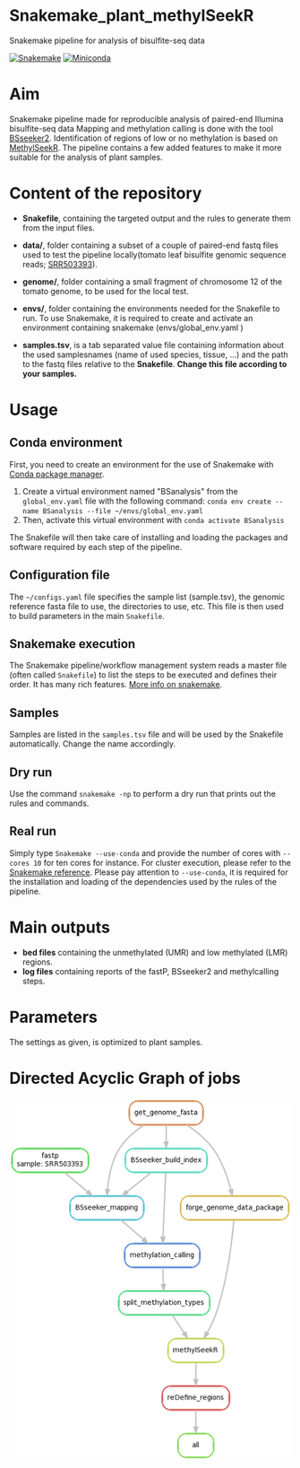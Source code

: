 # Snakemake_plant_methylSeekR
Snakemake pipeline for analysis of bisulfite-seq data

[![Snakemake](https://img.shields.io/badge/snakemake-≥5.2.0-brightgreen.svg)](https://snakemake.bitbucket.io)
[![Miniconda](https://img.shields.io/badge/miniconda-blue.svg)](https://conda.io/miniconda)


# Aim

Snakemake pipeline made for reproducible analysis of paired-end Illumina bisulfite-seq data
Mapping and methylation calling is done with the tool [BSseeker2](https://guoweilong.github.io/BS_Seeker2/index.html).
Identification of regions of low or no methylation is based on [MethylSeekR](https://bioconductor.org/packages/release/bioc/html/MethylSeekR.html). The pipeline contains a few added features to make it more suitable for the analysis of plant samples.





# Content of the repository

- **Snakefile**, containing the targeted output and the rules to generate them from the input files.

- **data/**, folder containing a subset of a couple of paired-end fastq files used to test the pipeline locally(tomato leaf bisulfite genomic sequence reads; [SRR503393](https://www.ncbi.nlm.nih.gov/sra/?term=SRR503393)).

- **genome/**, folder containing a small fragment of chromosome 12 of the tomato genome, to be used for the local test.

- **envs/**, folder containing the environments needed for the Snakefile to run. To use Snakemake, it is required to create and activate an environment containing snakemake (envs/global_env.yaml )

- **samples.tsv**, is a tab separated value file containing information about the used samplesnames (name of used species, tissue, ...) and the path to the fastq files relative to the **Snakefile**. **Change this file according to your samples.**


# Usage

## Conda environment

First, you need to create an environment for the use of Snakemake with [Conda package manager](https://conda.io/docs/using/envs.html).
1. Create a virtual environment named "BSanalysis" from the `global_env.yaml` file with the following command: `conda env create --name BSanalysis --file ~/envs/global_env.yaml`
2. Then, activate this virtual environment with `conda activate BSanalysis`

The Snakefile will then take care of installing and loading the packages and software required by each step of the pipeline.

## Configuration file
The `~/configs.yaml` file specifies the sample list (sample.tsv), the genomic reference fasta file to use, the directories to use, etc. This file is then used to build parameters in the main `Snakefile`.

## Snakemake execution
The Snakemake pipeline/workflow management system reads a master file (often called `Snakefile`) to list the steps to be executed and defines their order.
It has many rich features. [More info on snakemake](https://snakemake.readthedocs.io/en/stable/).

## Samples
Samples are listed in the `samples.tsv` file and will be used by the Snakefile automatically. Change the name accordingly.

## Dry run
Use the command `snakemake -np` to perform a dry run that prints out the rules and commands.

## Real run
Simply type `Snakemake --use-conda` and provide the number of cores with `--cores 10` for ten cores for instance.
For cluster execution, please refer to the [Snakemake reference](https://snakemake.readthedocs.io/en/stable/executable.html#cluster-execution).
Please pay attention to `--use-conda`, it is required for the installation and loading of the dependencies used by the rules of the pipeline.

# Main outputs
- **bed files** containing the unmethylated (UMR) and low methylated (LMR) regions.
- **log files** containing reports of the fastP, BSseeker2 and methylcalling steps.

# Parameters

The settings as given, is optimized to plant samples.


# Directed Acyclic Graph of jobs
![dag](./dag.png)
